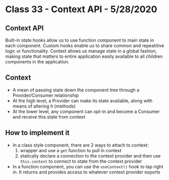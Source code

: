 # Class 33 - Context API - 5/28/2020  

## Context API  
Built-in state hooks allow us to use function component to main state in each component. Custom hooks enable us to share common and repeatitive logic or functionality. Context allows us manage state in a global fashion, making state that matters to entire application easily available to all children components in the application. 

## Context  
* A mean of passing state down the component tree through a Provider/Consumer relationship  
* At the high level, a Provider can make its state available, along with means of altering it (methods) 
* At the lower level, any component can opt-in and become a Consumer and receive this.state from context  

## How to implement it  
* In a class style component, there are 2 ways to attach to context:  
  1. wrapper and use a `get` function to pull in context  
  2. statically declare a connection to the context provider and then use `this.context` to connect to state from the context provider  
* In a function component, you can use the `useContext()` hook to tap right in. It returns and provides access to whatever context provider exports
